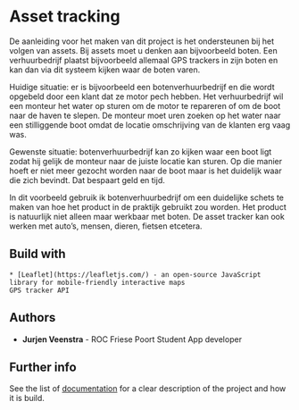 # Asset tracking

De aanleiding voor het maken van dit project is het ondersteunen bij het volgen van assets. Bij assets moet u denken aan bijvoorbeeld boten. Een verhuurbedrijf plaatst bijvoorbeeld allemaal GPS trackers in zijn boten en kan dan via dit systeem kijken waar de boten varen.
 
Huidige situatie: er is bijvoorbeeld een botenverhuurbedrijf en die wordt opgebeld door een klant dat ze motor pech hebben. Het verhuurbedrijf wil een monteur het water op sturen om de motor te repareren of om de boot naar de haven te slepen. De monteur moet uren zoeken op het water naar een stilliggende boot omdat de locatie omschrijving van de klanten erg vaag was.
 
Gewenste situatie: botenverhuurbedrijf kan zo kijken waar een boot ligt zodat hij gelijk de monteur naar de juiste locatie kan sturen. Op die manier hoeft er niet meer gezocht worden naar de boot maar is het duidelijk waar die zich bevindt. Dat bespaart geld en tijd.

In dit voorbeeld gebruik ik botenverhuurbedrijf om een duidelijke schets te maken van hoe het product in de praktijk gebruikt zou worden. Het product is natuurlijk niet alleen maar werkbaar met boten. De asset tracker kan ook werken met auto’s, mensen, dieren, fietsen etcetera. 


## Build with

    * [Leaflet](https://leafletjs.com/) - an open-source JavaScript library for mobile-friendly interactive maps
    GPS tracker API

## Authors

   * **Jurjen Veenstra** - ROC Friese Poort Student App developer

## Further info

   See the list of [documentation](https://github.com/Jurjen-V/Asset-tracking/tree/master/documentatie) for a clear description of the project and how it is build.